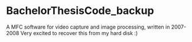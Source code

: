 # BachelorThesisCode_backup


A MFC software for video capture and image processing, written in 2007-2008
Very excited to recover this from my hard disk :)
